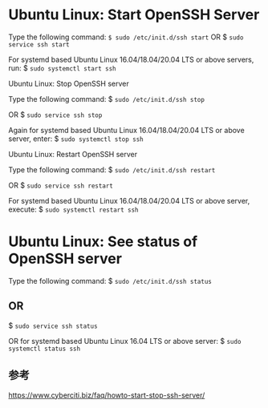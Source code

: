 # Ubuntu Linux: Start OpenSSH Server

Type the following command:
  `$ sudo /etc/init.d/ssh start`
OR
$ `sudo service ssh start`

For systemd based Ubuntu Linux 16.04/18.04/20.04 LTS or above servers, run:
$ `sudo systemctl start ssh`

Ubuntu Linux: Stop OpenSSH server

Type the following command:
$ `sudo /etc/init.d/ssh stop`

OR
$ `sudo service ssh stop`

Again for systemd based Ubuntu Linux 16.04/18.04/20.04 LTS or above server, enter:
$ `sudo systemctl stop ssh`

Ubuntu Linux: Restart OpenSSH server

Type the following command:
$ `sudo /etc/init.d/ssh restart`

OR
$ `sudo service ssh restart`

For systemd based Ubuntu Linux 16.04/18.04/20.04 LTS or above server, execute:
$ `sudo systemctl restart ssh`


# Ubuntu Linux: See status of OpenSSH server

Type the following command:
$ `sudo /etc/init.d/ssh status`

## OR ##
$ `sudo service ssh status`

OR for systemd based Ubuntu Linux 16.04 LTS or above server:
$ `sudo systemctl status ssh`



## 参考
https://www.cyberciti.biz/faq/howto-start-stop-ssh-server/
